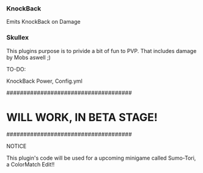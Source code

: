 ### KnockBack ###############################
Emits KnockBack on Damage
### Skullex ##################################

This plugins purpose is to privide a bit of fun to PVP. That includes damage by Mobs aswell ;)


TO-DO:

KnockBack Power, Config.yml


#####################################
#      WILL WORK, IN BETA STAGE!                       
#####################################


NOTICE

This plugin's code will be used for a upcoming minigame called Sumo-Tori, a ColorMatch Edit!!
